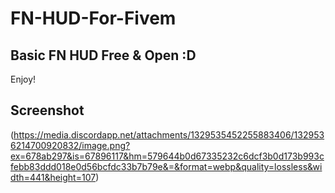 # FN-HUD-For-Fivem
## Basic FN HUD Free & Open :D

Enjoy!


## Screenshot
(https://media.discordapp.net/attachments/1329535452255883406/1329536214700920832/image.png?ex=678ab297&is=67896117&hm=579644b0d67335232c6dcf3b0d173b993cfebb83ddd018e0d56bcfdc33b7b79e&=&format=webp&quality=lossless&width=441&height=107)
